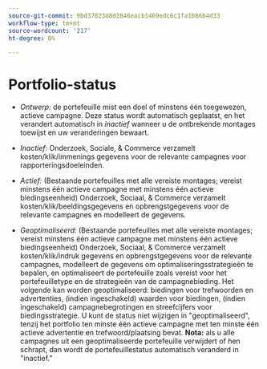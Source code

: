 ```yaml
---
source-git-commit: 9bd37823d8d2846eacb1469edc6c1fa1b86b4d33
workflow-type: tm+mt
source-wordcount: '217'
ht-degree: 0%

---
```

# Portfolio-status

<!-- used in multiple procedures -->

* *Ontwerp:* de portefeuille mist een doel of minstens één toegewezen, actieve campagne. Deze status wordt automatisch geplaatst, en het verandert automatisch in *inactief* wanneer u de ontbrekende montages toewijst en uw veranderingen bewaart.

* *Inactief:* Onderzoek, Sociale, &amp; Commerce verzamelt kosten/klik/immenings gegevens voor de relevante campagnes voor rapporteringsdoeleinden.

* *Actief:* (Bestaande portefeuilles met alle vereiste montages; vereist minstens één actieve campagne met minstens één actieve biedingseenheid) Onderzoek, Sociaal, &amp; Commerce verzamelt kosten/klik/beeldingsgegevens en opbrengstgegevens voor de relevante campagnes en modelleert de gegevens.

* *Geoptimaliseerd:* (Bestaande portefeuilles met alle vereiste montages; vereist minstens één actieve campagne met minstens één actieve biedingseenheid) Onderzoek, Sociaal, &amp; Commerce verzamelt kosten/klik/indruk gegevens en opbrengstgegevens voor de relevante campagnes, modelleert de gegevens om optimaliseringsstrategieën te bepalen, en optimaliseert de portefeuille zoals vereist voor het portefeuilletype en de strategieën van de campagnebieding. Het volgende kan worden geoptimaliseerd: biedingen voor trefwoorden en advertenties, (indien ingeschakeld) waarden voor biedingen, (indien ingeschakeld) campagnebegrotingen en streefcijfers voor biedingsstrategie. U kunt de status niet wijzigen in &quot;geoptimaliseerd&quot;, tenzij het portfolio ten minste één actieve campagne met ten minste één actieve advertentie en trefwoord/plaatsing bevat. **Nota:** als u alle campagnes uit een geoptimaliseerde portefeuille verwijdert of hen schrapt, dan wordt de portefeuillestatus automatisch veranderd in &quot;inactief.&quot;
